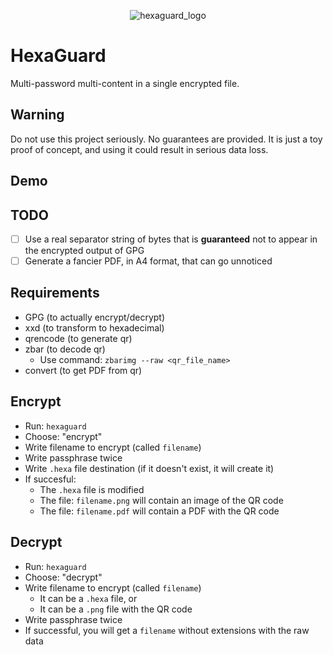 <div align="center">

![hexaguard_logo](https://user-images.githubusercontent.com/124709666/218282007-9eef7a92-dff2-44ea-afeb-9a67a3b3f2c3.jpg)

</div>

# HexaGuard

Multi-password multi-content in a single encrypted file.
 
## Warning

Do not use this project seriously. No guarantees are provided. It is just a toy proof of concept, and using it could result in serious data loss.

## Demo

## TODO

- [ ] Use a real separator string of bytes that is **guaranteed** not to appear in the encrypted output of GPG
- [ ] Generate a fancier PDF, in A4 format, that can go unnoticed

## Requirements

- GPG (to actually encrypt/decrypt)
- xxd (to transform to hexadecimal)
- qrencode (to generate qr)
- zbar (to decode qr)
  - Use command: `zbarimg --raw <qr_file_name>`
- convert (to get PDF from qr)

## Encrypt

- Run: `hexaguard`
- Choose: "encrypt"
- Write filename to encrypt (called `filename`)
- Write passphrase twice
- Write `.hexa` file destination (if it doesn't exist, it will create it)
- If succesful:
  - The `.hexa` file is modified
  - The file: `filename.png` will contain an image of the QR code
  - The file: `filename.pdf` will contain a PDF with the QR code

## Decrypt

- Run: `hexaguard`
- Choose: "decrypt"
- Write filename to encrypt (called `filename`)
  - It can be a `.hexa` file, or
  - It can be a `.png` file with the QR code
- Write passphrase twice
- If successful, you will get a `filename` without extensions with the raw data